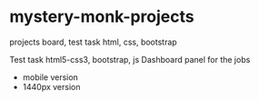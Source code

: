 # mystery-monk-projects
projects board, test task html, css, bootstrap

Test task html5-css3, bootstrap, js
Dashboard panel for the jobs
- mobile version
- 1440px version
